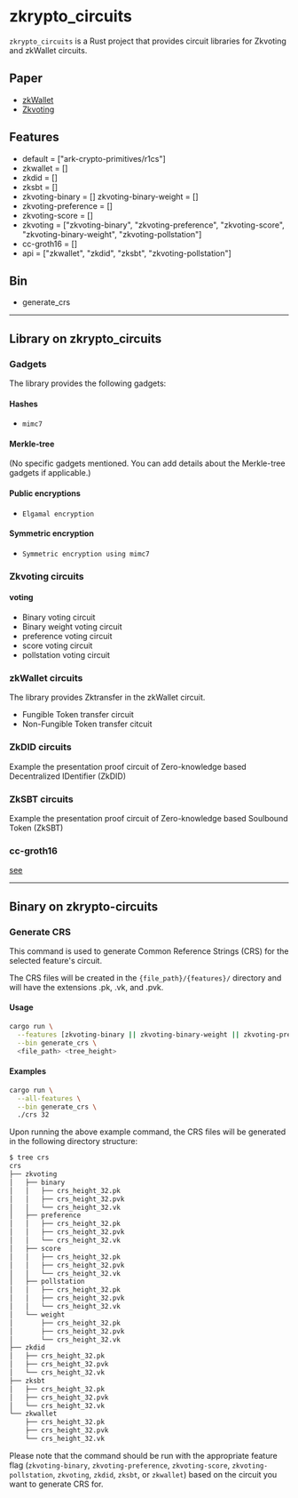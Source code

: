 # zkrypto_circuits

`zkrypto_circuits` is a Rust project that provides circuit libraries for Zkvoting and zkWallet circuits.

## Paper

- [zkWallet](https://eprint.iacr.org/2022/211.pdf)
- [Zkvoting](https://zkvoting.com/)

## Features

- default = ["ark-crypto-primitives/r1cs"]
- zkwallet = []
- zkdid = []
- zksbt = []
- zkvoting-binary = []
  zkvoting-binary-weight = []
- zkvoting-preference = []
- zkvoting-score = []
- zkvoting = ["zkvoting-binary", "zkvoting-preference", "zkvoting-score", "zkvoting-binary-weight", "zkvoting-pollstation"]
- cc-groth16 = []
- api = ["zkwallet", "zkdid", "zksbt", "zkvoting-pollstation"]

## Bin

- generate_crs

---

## Library on zkrypto_circuits

### Gadgets

The library provides the following gadgets:

#### Hashes

- `mimc7`

#### Merkle-tree

(No specific gadgets mentioned. You can add details about the Merkle-tree gadgets if applicable.)

#### Public encryptions

- `Elgamal encryption`

#### Symmetric encryption

- `Symmetric encryption using mimc7`

### Zkvoting circuits

#### voting

- Binary voting circuit
- Binary weight voting circuit
- preference voting circuit
- score voting circuit
- pollstation voting circuit

### zkWallet circuits

The library provides Zktransfer in the zkWallet circuit.

- Fungible Token transfer circuit
- Non-Fungible Token transfer citcuit

### ZkDID circuits

Example the presentation proof circuit of Zero-knowledge based Decentralized IDentifier (ZkDID)

### ZkSBT circuits

Example the presentation proof circuit of Zero-knowledge based Soulbound Token (ZkSBT)

### cc-groth16

  [see](./src/cc_groth16/README.md)

---

## Binary on zkrypto-circuits

### Generate CRS

This command is used to generate Common Reference Strings (CRS) for the selected feature's circuit.

The CRS files will be created in the `{file_path}/{features}/` directory and will have the extensions .pk, .vk, and .pvk.

#### Usage

```bash
cargo run \
  --features [zkvoting-binary || zkvoting-binary-weight || zkvoting-preference || zkvoting-score || zkvoting-pollstation || zkvoting || zkwallet || zkdid || zksbt ] \
  --bin generate_crs \
  <file_path> <tree_height>
```

#### Examples

```bash
cargo run \
  --all-features \
  --bin generate_crs \
  ./crs 32
```

Upon running the above example command, the CRS files will be generated in the following directory structure:

```bash
$ tree crs
crs
├── zkvoting
│   ├── binary
│   │   ├── crs_height_32.pk
│   │   ├── crs_height_32.pvk
│   │   └── crs_height_32.vk
│   ├── preference
│   │   ├── crs_height_32.pk
│   │   ├── crs_height_32.pvk
│   │   └── crs_height_32.vk
│   ├── score
│   │   ├── crs_height_32.pk
│   │   ├── crs_height_32.pvk
│   │   └── crs_height_32.vk
│   ├── pollstation
│   │   ├── crs_height_32.pk
│   │   ├── crs_height_32.pvk
│   │   └── crs_height_32.vk
│   └── weight
│       ├── crs_height_32.pk
│       ├── crs_height_32.pvk
│       └── crs_height_32.vk
├── zkdid
│   ├── crs_height_32.pk
│   ├── crs_height_32.pvk
│   └── crs_height_32.vk
├── zksbt
│   ├── crs_height_32.pk
│   ├── crs_height_32.pvk
│   └── crs_height_32.vk
└── zkwallet
    ├── crs_height_32.pk
    ├── crs_height_32.pvk
    └── crs_height_32.vk
```

Please note that the command should be run with the appropriate feature flag (`zkvoting-binary`, `zkvoting-preference`, `zkvoting-score`, `zkvoting-pollstation`, `zkvoting`, `zkdid`, `zksbt`, or `zkwallet`) based on the circuit you want to generate CRS for.
